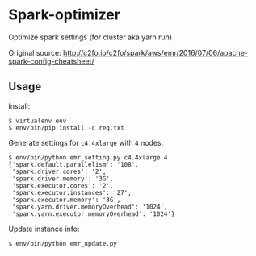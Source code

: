 # Spark-optimizer

Optimize spark settings (for cluster aka yarn run)

Original source: http://c2fo.io/c2fo/spark/aws/emr/2016/07/06/apache-spark-config-cheatsheet/

## Usage

Install:

    $ virtualenv env
    $ env/bin/pip install -c req.txt

Generate settings for `c4.4xlarge` with `4` nodes:

    $ env/bin/python emr_setting.py c4.4xlarge 4
    {'spark.default.parallelism': '108',
     'spark.driver.cores': '2',
     'spark.driver.memory': '3G',
     'spark.executor.cores': '2',
     'spark.executor.instances': '27',
     'spark.executor.memory': '3G',
     'spark.yarn.driver.memoryOverhead': '1024',
     'spark.yarn.executor.memoryOverhead': '1024'}


Update instance info:

    $ env/bin/python emr_update.py
